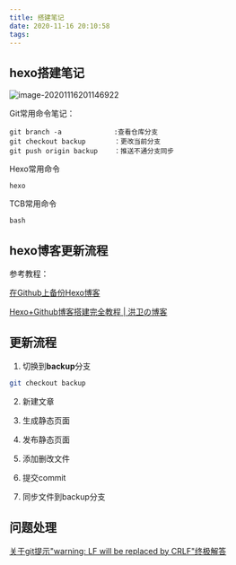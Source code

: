 ```yaml
---
title: 搭建笔记
date: 2020-11-16 20:10:58
tags:
---
```


## hexo搭建笔记

![image-20201116201146922](https://img.or-so.cn/img/image-20201116201146922.png)

Git常用命令笔记：

	git branch -a             :查看仓库分支
	git checkout backup       ：更改当前分支
	git push origin backup    ：推送不通分支同步

Hexo常用命令

	hexo 

TCB常用命令

	bash

## hexo博客更新流程

参考教程：

[在Github上备份Hexo博客](https://lrscy.github.io/2018/01/26/Hexo-Github-Backup/)

[Hexo+Github博客搭建完全教程 | 洪卫の博客](https://sunhwee.com/posts/6e8839eb.html)

## 更新流程

1. 切换到**backup**分支

```bash
git checkout backup
```

2. 新建文章

3. 生成静态页面

4. 发布静态页面

5. 添加删改文件

6. 提交commit

7. 同步文件到backup分支

## 问题处理

[关于git提示"warning: LF will be replaced by CRLF"终极解答](https://www.jianshu.com/p/450cd21b36a4)